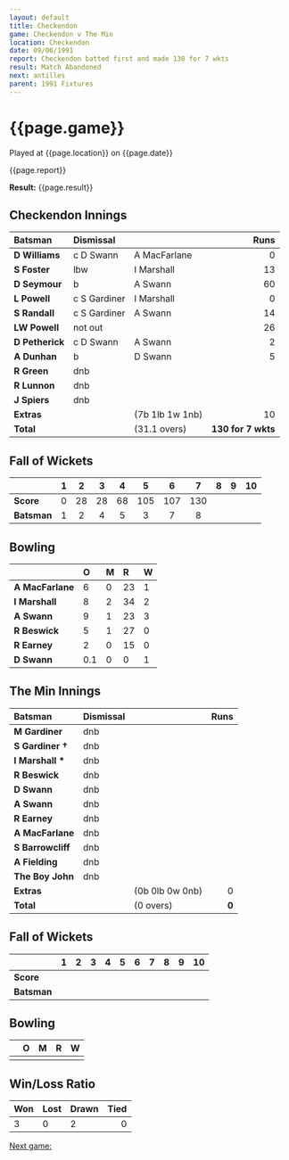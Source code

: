 ```yaml
---
layout: default
title: Checkendon
game: Checkendon v The Min
location: Checkendon
date: 09/06/1991
report: Checkendon batted first and made 130 for 7 wkts
result: Match Abandoned
next: antilles
parent: 1991 Fixtures
---
```


# {{page.game}}

Played at {{page.location}} on {{page.date}}

{{page.report}}

**Result:** {{page.result}}

## Checkendon Innings

| Batsman | Dismissal |  | Runs |
|:---|:---|---|---:|
| **D Williams** | c D Swann | A MacFarlane | 0 | 
| **S Foster** | lbw | I Marshall | 13 | 
| **D Seymour** | b | A Swann | 60 | 
| **L Powell** | c S Gardiner | I Marshall | 0 | 
| **S Randall** | c S Gardiner | A Swann | 14 | 
| **LW Powell** | not out |  | 26 |
| **D Petherick** | c D Swann | A Swann | 2 | 
| **A Dunhan** | b | D Swann | 5 |
| **R Green** | dnb |  |  | 
| **R Lunnon** | dnb |  |  | 
| **J Spiers** | dnb |  |  |
| **Extras** | | (7b 1lb 1w 1nb) | 10 | 
| **Total** | | (31.1 overs) | **130 for 7 wkts** | 

## Fall of Wickets

| | 1 | 2 | 3 | 4 | 5 | 6 | 7 | 8 | 9 | 10 |
|---|:---:|:---:|:---:|:---:|:---:|:---:|:---:|:---:|:---:|:---:|
| **Score** | 0 | 28 | 28 | 68 | 105 | 107 | 130 |  |  |  |
| **Batsman** | 1 | 2 | 4 | 5 | 3 | 7 | 8 |  |  |  |

## Bowling

| | O | M | R | W |
|---|:---|:---|:---|:---|
| **A MacFarlane** | 6 | 0 | 23 | 1 | 
| **I Marshall** | 8 | 2 | 34 | 2 | 
| **A Swann** | 9 | 1 | 23 | 3 | 
| **R Beswick** | 5 | 1 | 27 | 0 | 
| **R Earney** | 2 | 0 | 15 | 0 |
| **D Swann** | 0.1 | 0 | 0 | 1 |

## The Min Innings

| Batsman | Dismissal |  | Runs |
|:---|:---|---|---:|
| **M Gardiner** | dnb |  |  | 
| **S Gardiner &#8224;** | dnb |  |  | 
| **I Marshall &#42;** | dnb |  |  |
| **R Beswick** | dnb |  |  | 
| **D Swann** | dnb |  |  | 
| **A Swann** | dnb |  |  | 
| **R Earney** | dnb |  |  | 
| **A MacFarlane** | dnb |  |  | 
| **S Barrowcliff** | dnb |  |  | 
| **A Fielding** | dnb |  |  || 
| **The Boy John** | dnb |  |  | 
| **Extras** | | (0b 0lb 0w 0nb) | 0 | 
| **Total** | | (0 overs) | **0** | 

## Fall of Wickets

| | 1 | 2 | 3 | 4 | 5 | 6 | 7 | 8 | 9 | 10 |
|---|:---:|:---:|:---:|:---:|:---:|:---:|:---:|:---:|:---:|:---:|
| **Score** |  |  |  |  |  |  |  |  |  |  |
| **Batsman** |  |  |  |  |  |  |  |  |  |  |

## Bowling

| | O | M | R | W |
|---|:---|:---|:---|:---|
| |  |  |  |  |

## Win/Loss Ratio

| Won | Lost | Drawn | Tied |
|:---|:---|:---|---:|
| 3 | 0 | 2 | 0 |

[Next game:]({{page.next}})